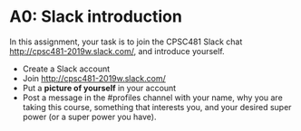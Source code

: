 # A0: Slack introduction

In this assignment, your task is to join the CPSC481 Slack chat http://cpsc481-2019w.slack.com/, and introduce yourself.
- Create a Slack account
- Join http://cpsc481-2019w.slack.com/
- Put a **picture of yourself** in your account
- Post a message in the #profiles channel with your name, why you are taking this course, something that interests you, and your desired super power (or a super power you have).